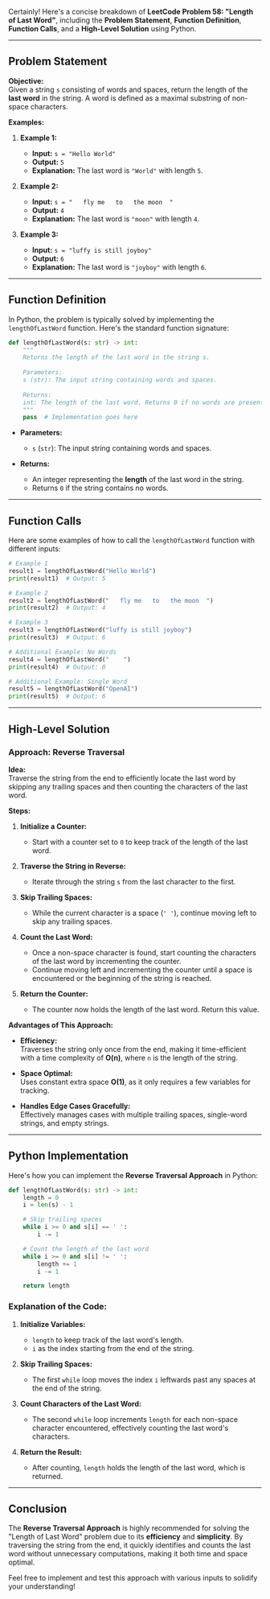 Certainly! Here's a concise breakdown of **LeetCode Problem 58: "Length of Last Word"**, including the **Problem Statement**, **Function Definition**, **Function Calls**, and a **High-Level Solution** using Python.

---

## **Problem Statement**

**Objective:**  
Given a string `s` consisting of words and spaces, return the length of the **last word** in the string. A word is defined as a maximal substring of non-space characters.

**Examples:**

1. **Example 1:**
   - **Input:** `s = "Hello World"`
   - **Output:** `5`
   - **Explanation:** The last word is `"World"` with length `5`.

2. **Example 2:**
   - **Input:** `s = "   fly me   to   the moon  "`
   - **Output:** `4`
   - **Explanation:** The last word is `"moon"` with length `4`.

3. **Example 3:**
   - **Input:** `s = "luffy is still joyboy"`
   - **Output:** `6`
   - **Explanation:** The last word is `"joyboy"` with length `6`.

---

## **Function Definition**

In Python, the problem is typically solved by implementing the `lengthOfLastWord` function. Here's the standard function signature:

```python
def lengthOfLastWord(s: str) -> int:
    """
    Returns the length of the last word in the string s.
    
    Parameters:
    s (str): The input string containing words and spaces.
    
    Returns:
    int: The length of the last word. Returns 0 if no words are present.
    """
    pass  # Implementation goes here
```

- **Parameters:**
  - `s` (`str`): The input string containing words and spaces.

- **Returns:**
  - An integer representing the **length** of the last word in the string.
  - Returns `0` if the string contains no words.

---

## **Function Calls**

Here are some examples of how to call the `lengthOfLastWord` function with different inputs:

```python
# Example 1
result1 = lengthOfLastWord("Hello World")
print(result1)  # Output: 5

# Example 2
result2 = lengthOfLastWord("   fly me   to   the moon  ")
print(result2)  # Output: 4

# Example 3
result3 = lengthOfLastWord("luffy is still joyboy")
print(result3)  # Output: 6

# Additional Example: No Words
result4 = lengthOfLastWord("    ")
print(result4)  # Output: 0

# Additional Example: Single Word
result5 = lengthOfLastWord("OpenAI")
print(result5)  # Output: 6
```

---

## **High-Level Solution**

### **Approach: Reverse Traversal**

**Idea:**  
Traverse the string from the end to efficiently locate the last word by skipping any trailing spaces and then counting the characters of the last word.

**Steps:**

1. **Initialize a Counter:**
   - Start with a counter set to `0` to keep track of the length of the last word.

2. **Traverse the String in Reverse:**
   - Iterate through the string `s` from the last character to the first.

3. **Skip Trailing Spaces:**
   - While the current character is a space (`' '`), continue moving left to skip any trailing spaces.

4. **Count the Last Word:**
   - Once a non-space character is found, start counting the characters of the last word by incrementing the counter.
   - Continue moving left and incrementing the counter until a space is encountered or the beginning of the string is reached.

5. **Return the Counter:**
   - The counter now holds the length of the last word. Return this value.

**Advantages of This Approach:**

- **Efficiency:**  
  Traverses the string only once from the end, making it time-efficient with a time complexity of **O(n)**, where `n` is the length of the string.

- **Space Optimal:**  
  Uses constant extra space **O(1)**, as it only requires a few variables for tracking.

- **Handles Edge Cases Gracefully:**  
  Effectively manages cases with multiple trailing spaces, single-word strings, and empty strings.

---

## **Python Implementation**

Here's how you can implement the **Reverse Traversal Approach** in Python:

```python
def lengthOfLastWord(s: str) -> int:
    length = 0
    i = len(s) - 1

    # Skip trailing spaces
    while i >= 0 and s[i] == ' ':
        i -= 1

    # Count the length of the last word
    while i >= 0 and s[i] != ' ':
        length += 1
        i -= 1

    return length
```

### **Explanation of the Code:**

1. **Initialize Variables:**
   - `length` to keep track of the last word's length.
   - `i` as the index starting from the end of the string.

2. **Skip Trailing Spaces:**
   - The first `while` loop moves the index `i` leftwards past any spaces at the end of the string.

3. **Count Characters of the Last Word:**
   - The second `while` loop increments `length` for each non-space character encountered, effectively counting the last word's characters.

4. **Return the Result:**
   - After counting, `length` holds the length of the last word, which is returned.

---

## **Conclusion**

The **Reverse Traversal Approach** is highly recommended for solving the "Length of Last Word" problem due to its **efficiency** and **simplicity**. By traversing the string from the end, it quickly identifies and counts the last word without unnecessary computations, making it both time and space optimal.

Feel free to implement and test this approach with various inputs to solidify your understanding!